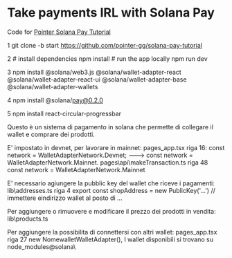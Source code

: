 # Take payments IRL with Solana Pay

Code for [Pointer Solana Pay Tutorial](pointer.gg/tutorials/solana-pay-irl-payments)

1 git clone -b start https://github.com/pointer-gg/solana-pay-tutorial

2 # install dependencies npm install # run the app locally npm run dev

3 npm install @solana/web3.js @solana/wallet-adapter-react @solana/wallet-adapter-react-ui @solana/wallet-adapter-base @solana/wallet-adapter-wallets

4 npm install @solana/pay@0.2.0

5 npm install react-circular-progressbar

Questo è un sistema di pagamento in solana che permette di collegare il wallet e comprare dei prodotti.

E' impostato in devnet, per lavorare in mainnet: pages_app.tsx riga 16: const network = WalletAdapterNetwork.Devnet; ---> const network = WalletAdapterNetwork.Mainnet. pages\api\makeTransaction.ts riga 48 const network = WalletAdapterNetwork.Mainnet

E' necessario agiungere la pubblic key del wallet che riceve i pagamenti: lib\addresses.ts riga 4 export const shopAddress = new PublicKey('...') // immettere eindirizzo wallet al posto di ...

Per aggiungere o rimuovere e modificare il prezzo dei prodotti in vendita: lib\products.ts

Per aggiungere la possibilita di connettersi con altri wallet: pages_app.tsx riga 27 new NomewalletWalletAdapter(), I wallet disponibili si trovano su node_modules@solana\
